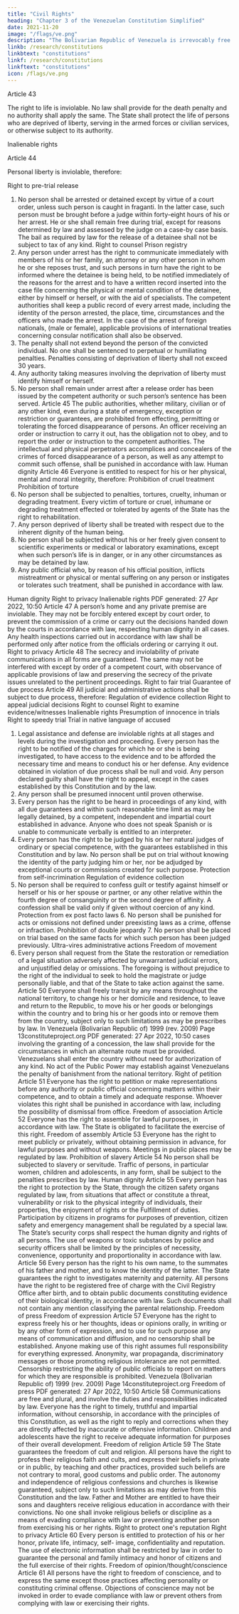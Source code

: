 ```yaml
---
title: "Civil Rights"
heading: "Chapter 3 of the Venezuelan Constitution Simplified"
date: 2021-11-20
image: "/flags/ve.png"
description: "The Bolivarian Republic of Venezuela is irrevocably free and independent, basing its moral property and values of freedom, equality, justice and international peace on the doctrine of Simon Bolivar, the Liberator"
linkb: /research/constitutions
linkbtext: "constitutions"
linkf: /research/constitutions
linkftext: "constitutions"
icon: /flags/ve.png
---
```



<!-- Right to life
Inalienable rights
Prohibition of capital punishment -->

Article 43

The right to life is inviolable. No law shall provide for the death penalty and no authority
shall apply the same. The State shall protect the life of persons who are deprived of
liberty, serving in the armed forces or civilian services, or otherwise subject to its
authority.

Inalienable rights

Article 44

Personal liberty is inviolable, therefore:

Right to pre-trial release
1. No person shall be arrested or detained except by virtue of a court order, unless
such person is caught in fraganti. In the latter case, such person must be brought
before a judge within forty-eight hours of his or her arrest. He or she shall remain
free during trial, except for reasons determined by law and assessed by the judge
on a case-by case basis.
The bail as required by law for the release of a detainee shall not be subject to
tax of any kind.
Right to counsel
Prison registry
2. Any person under arrest has the right to communicate immediately with
members of his or her family, an attorney or any other person in whom he or she
reposes trust, and such persons in turn have the right to be informed where the
detainee is being held, to be notified immediately of the reasons for the arrest
and to have a written record inserted into the case file concerning the physical or
mental condition of the detainee, either by himself or herself, or with the aid of
specialists. The competent authorities shall keep a public record of every arrest
made, including the identity of the person arrested, the place, time,
circumstances and the officers who made the arrest.
In the case of the arrest of foreign nationals, (male or female), applicable
provisions of international treaties concerning consular notification shall also be
observed.
3. The penalty shall not extend beyond the person of the convicted individual. No
one shall be sentenced to perpetual or humiliating penalties. Penalties consisting
of deprivation of liberty shall not exceed 30 years.
4. Any authority taking measures involving the deprivation of liberty must identify
himself or herself.
5. No person shall remain under arrest after a release order has been issued by the
competent authority or such person’s sentence has been served.
Article 45
The public authorities, whether military, civilian or of any other kind, even during a state
of emergency, exception or restriction or guarantees, are prohibited from effecting,
permitting or tolerating the forced disappearance of persons. An officer receiving an
order or instruction to carry it out, has the obligation not to obey, and to report the order
or instruction to the competent authorities. The intellectual and physical perpetrators
accomplices and concealers of the crimes of forced disappearance of a person, as well as
any attempt to commit such offense, shall be punished in accordance with law.
Human dignity
Article 46
Everyone is entitled to respect for his or her physical, mental and moral integrity,
therefore:
Prohibition of cruel treatment
Prohibition of torture
1. No person shall be subjected to penalties, tortures, cruelty, inhuman or degrading
treatment. Every victim of torture or cruel, inhumane or degrading treatment
effected or tolerated by agents of the State has the right to rehabilitation.
2. Any person deprived of liberty shall be treated with respect due to the inherent
dignity of the human being.
3. No person shall be subjected without his or her freely given consent to scientific
experiments or medical or laboratory examinations, except when such person’s
life is in danger, or in any other circumstances as may be detained by law.
4. Any public official who, by reason of his official position, inflicts mistreatment or
physical or mental suffering on any person or instigates or tolerates such
treatment, shall be punished in accordance with law.

Human dignity
Right to privacy
Inalienable rights
PDF generated: 27 Apr 2022, 10:50
Article 47
A person’s home and any private premise are inviolable. They may not be forcibly
entered except by court order, to prevent the commission of a crime or carry out the
decisions handed down by the courts in accordance with law, respecting human dignity
in all cases.
Any health inspections carried out in accordance with law shall be performed only after
notice from the officials ordering or carrying it out.
Right to privacy
Article 48
The secrecy and inviolability of private communications in all forms are guaranteed. The
same may not be interfered with except by order of a competent court, with observance
of applicable provisions of law and preserving the secrecy of the private issues unrelated
to the pertinent proceedings.
Right to fair trial
Guarantee of due process
Article 49
All judicial and administrative actions shall be subject to due process, therefore:
Regulation of evidence collection
Right to appeal judicial decisions
Right to counsel
Right to examine evidence/witnesses
Inalienable rights
Presumption of innocence in trials
Right to speedy trial
Trial in native language of accused
1. Legal assistance and defense are inviolable rights at all stages and levels during
the investigation and proceeding. Every person has the right to be notified of the
charges for which he or she is being investigated, to have access to the evidence
and to be afforded the necessary time and means to conduct his or her defense.
Any evidence obtained in violation of due process shall be null and void. Any
person declared guilty shall have the right to appeal, except in the cases
established by this Constitution and by the law.
2. Any person shall be presumed innocent until proven otherwise.
3. Every person has the right to be heard in proceedings of any kind, with all due
guarantees and within such reasonable time limit as may be legally detained, by
a competent, independent and impartial court established in advance. Anyone
who does not speak Spanish or is unable to communicate verbally is entitled to
an interpreter.
4. Every person has the right to be judged by his or her natural judges of ordinary or
special competence, with the guarantees established in this Constitution and by
law. No person shall be put on trial without knowing the identity of the party
judging him or her, nor be adjudged by exceptional courts or commissions created
for such purpose.
Protection from self-incrimination
Regulation of evidence collection
5. No person shall be required to confess guilt or testify against himself or herself or
his or her spouse or partner, or any other relative within the fourth degree of
consanguinity or the second degree of affinity. A confession shall be valid only if
given without coercion of any kind.
Protection from ex post facto laws 6. No person shall be punished for acts or omissions not defined under preexisting
laws as a crime, offense or infraction.
Prohibition of double jeopardy 7. No person shall be placed on trial based on the same facts for which such person
has been judged previously.
Ultra-vires administrative actions
Freedom of movement
8. Every person shall request from the State the restoration or remediation of a
legal situation adversely affected by unwarranted judicial errors, and unjustified
delay or omissions. The foregoing is without prejudice to the right of the
individual to seek to hold the magistrate or judge personally liable, and that of
the State to take action against the same.
Article 50
Everyone shall freely transit by any means throughout the national territory, to change
his or her domicile and residence, to leave and return to the Republic, to move his or her
goods or belongings within the country and to bring his or her goods into or remove
them from the country, subject only to such limitations as may be prescribes by law. In
Venezuela (Bolivarian Republic of) 1999 (rev. 2009)
Page 13constituteproject.org
PDF generated: 27 Apr 2022, 10:50
cases involving the granting of a concession, the law shall provide for the circumstances
in which an alternate route must be provided. Venezuelans shall enter the country
without need for authorization of any kind.
No act of the Public Power may establish against Venezuelans the penalty of
banishment from the national territory.
Right of petition
Article 51
Everyone has the right to petition or make representations before any authority or
public official concerning matters within their competence, and to obtain a timely and
adequate response. Whoever violates this right shall be punished in accordance with
law, including the possibility of dismissal from office.
Freedom of association
Article 52
Everyone has the right to assemble for lawful purposes, in accordance with law. The
State is obligated to facilitate the exercise of this right.
Freedom of assembly
Article 53
Everyone has the right to meet publicly or privately, without obtaining permission in
advance, for lawful purposes and without weapons. Meetings in public places may be
regulated by law.
Prohibition of slavery
Article 54
No person shall be subjected to slavery or servitude. Traffic of persons, in particular
women, children and adolescents, in any form, shall be subject to the penalties
prescribes by law.
Human dignity
Article 55
Every person has the right to protection by the State, through the citizen safety organs
regulated by law, from situations that affect or constitute a threat, vulnerability or risk
to the physical integrity of individuals, their properties, the enjoyment of rights or the
Fulfillment of duties.
Participation by citizens in programs for purposes of prevention, citizen safety and
emergency management shall be regulated by a special law.
The State’s security corps shall respect the human dignity and rights of all persons. The
use of weapons or toxic substances by police and security officers shall be limited by the
principles of necessity, convenience, opportunity and proportionality in accordance with
law.
Article 56
Every person has the right to his own name, to the summates of his father and mother,
and to know the identity of the latter. The State guarantees the right to investigates
maternity and paternity. All persons have the right to be registered free of charge with
the Civil Registry Office after birth, and to obtain public documents constituting
evidence of their biological identity, in accordance with law. Such documents shall not
contain any mention classifying the parental relationship.
Freedom of press
Freedom of expression
Article 57
Everyone has the right to express freely his or her thoughts, ideas or opinions orally, in
writing or by any other form of expression, and to use for such purpose any means of
communication and diffusion, and no censorship shall be established. Anyone making use
of this right assumes full responsibility for everything expressed.
Anonymity, war propaganda, discriminatory messages or those promoting religious
intolerance are not permitted. Censorship restricting the ability of public officials to
report on matters for which they are responsible is prohibited.
Venezuela (Bolivarian Republic of) 1999 (rev. 2009)
Page 14constituteproject.org
Freedom of press
PDF generated: 27 Apr 2022, 10:50
Article 58
Communications are free and plural, and involve the duties and responsibilities indicated
by law. Everyone has the right to timely, truthful and impartial information, without
censorship, in accordance with the principles of this Constitution, as well as the right to
reply and corrections when they are directly affected by inaccurate or offensive
information. Children and adolescents have the right to receive adequate information
for purposes of their overall development.
Freedom of religion
Article 59
The State guarantees the freedom of cult and religion. All persons have the right to
profess their religious faith and cults, and express their beliefs in private or in public, by
teaching and other practices, provided such beliefs are not contrary to moral, good
customs and public order. The autonomy and independence of religious confessions and
churches is likewise guaranteed, subject only to such limitations as may derive from this
Constitution and the law. Father and Mother are entitled to have their sons and
daughters receive religious education in accordance with their convictions.
No one shall invoke religious beliefs or discipline as a means of evading compliance with
law or preventing another person from exercising his or her rights.
Right to protect one's reputation
Right to privacy
Article 60
Every person is entitled to protection of his or her honor, private life, intimacy, self-
image, confidentiality and reputation.
The use of electronic information shall be restricted by law in order to guarantee the
personal and family intimacy and honor of citizens and the full exercise of their rights.
Freedom of opinion/thought/conscience
Article 61
All persons have the right to freedom of conscience, and to express the same except
those practices affecting personality or constituting criminal offense. Objections of
conscience may not be invoked in order to evade compliance with law or prevent others
from complying with law or exercising their rights.

